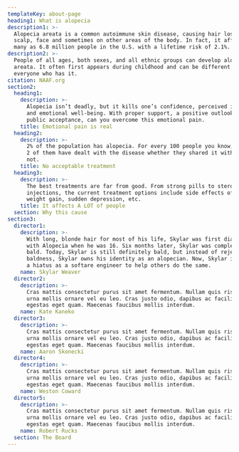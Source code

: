 ```yaml
---
templateKey: about-page
heading1: What is alopecia
description1: >-
  Alopecia areata is a common autoimmune skin disease, causing hair loss on the
  scalp, face and sometimes on other areas of the body. In fact, it affects as
  many as 6.8 million people in the U.S. with a lifetime risk of 2.1%. 
description2: >-
  People of all ages, both sexes, and all ethnic groups can develop alopecia
  areata. It often first appears during childhood and can be different for
  everyone who has it.
citation: NAAF.org
section2:
  heading1:
    description: >-
      Alopecia isn’t deadly, but it kills one’s confidence, perceived identity,
      and emotional well-being. With proper support, a positive outlook, and
      public acceptance, can you overcome this emotional pain.
    title: Emotional pain is real
  heading2:
    description: >-
      2% of the population has alopecia. For every 100 people you know, odds are
      2 of them have dealt with the disease whether they shared it with you or
      not.
    title: No acceptable treatment
  heading3:
    description: >-
      The best treatments are far from good. From strong pills to steroidal
      injections, the current treatment options include side effects of rapid
      weight gain, sudden depression, etc.
    title: It affects A LOT of people
  section: Why this cause
section3:
  director1:
    description: >-
      With long, blonde hair for most of his life, Skylar was first diagnosed
      with Alopecia when he was 16. Six months later, Skylar was completely
      bald. Today, Skylar is still definitely bald, but instead of rejecting his
      baldness, Skylar owns his identity as an alopecian. Now, Skylar is taking
      a hiatus as a softare engineer to help others do the same.
    name: Skylar Weaver
  director2:
    description: >-
      Cras mattis consectetur purus sit amet fermentum. Nullam quis risus eget
      urna mollis ornare vel eu leo. Cras justo odio, dapibus ac facilisis in,
      egestas eget quam. Maecenas faucibus mollis interdum.
    name: Kate Kaneko
  director3:
    description: >-
      Cras mattis consectetur purus sit amet fermentum. Nullam quis risus eget
      urna mollis ornare vel eu leo. Cras justo odio, dapibus ac facilisis in,
      egestas eget quam. Maecenas faucibus mollis interdum.
    name: Aaron Skonecki
  director4:
    description: >-
      Cras mattis consectetur purus sit amet fermentum. Nullam quis risus eget
      urna mollis ornare vel eu leo. Cras justo odio, dapibus ac facilisis in,
      egestas eget quam. Maecenas faucibus mollis interdum.
    name: Weston Coward
  director5:
    description: >-
      Cras mattis consectetur purus sit amet fermentum. Nullam quis risus eget
      urna mollis ornare vel eu leo. Cras justo odio, dapibus ac facilisis in,
      egestas eget quam. Maecenas faucibus mollis interdum.
    name: Robert Rucks
  section: The Board
---
```


